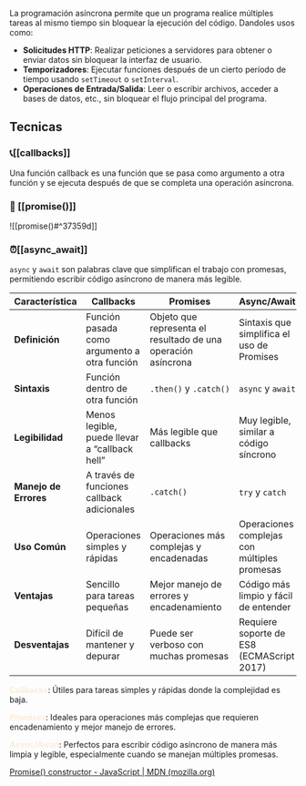 La programación asíncrona permite que un programa realice múltiples tareas al mismo tiempo sin bloquear la ejecución del código. Dandoles usos como:

- **Solicitudes HTTP**: Realizar peticiones a servidores para obtener o enviar datos sin bloquear la interfaz de usuario.
- **Temporizadores**: Ejecutar funciones después de un cierto período de tiempo usando `setTimeout` o `setInterval`.
- **Operaciones de Entrada/Salida**: Leer o escribir archivos, acceder a bases de datos, etc., sin bloquear el flujo principal del programa.
## Tecnicas

### 📞[[callbacks]]
Una función callback es una función que se pasa como argumento a otra función y se ejecuta después de que se completa una operación asíncrona.

### 🤝 [[promise()]]
![[promise()#^37359d]]

### ⏰[[async_await]]
`async` y `await` son palabras clave que simplifican el trabajo con promesas, permitiendo escribir código asíncrono de manera más legible.

| Característica        | Callbacks                                     | Promises                                                      | Async/Await                                  |
| --------------------- | --------------------------------------------- | ------------------------------------------------------------- | -------------------------------------------- |
| **Definición**        | Función pasada como argumento a otra función  | Objeto que representa el resultado de una operación asíncrona | Sintaxis que simplifica el uso de Promises   |
| **Sintaxis**          | Función dentro de otra función                | `.then()` y `.catch()`                                        | `async` y `await`                            |
| **Legibilidad**       | Menos legible, puede llevar a “callback hell” | Más legible que callbacks                                     | Muy legible, similar a código síncrono       |
| **Manejo de Errores** | A través de funciones callback adicionales    | `.catch()`                                                    | `try` y `catch`                              |
| **Uso Común**         | Operaciones simples y rápidas                 | Operaciones más complejas y encadenadas                       | Operaciones complejas con múltiples promesas |
| **Ventajas**          | Sencillo para tareas pequeñas                 | Mejor manejo de errores y encadenamiento                      | Código más limpio y fácil de entender        |
| **Desventajas**       | Difícil de mantener y depurar                 | Puede ser verboso con muchas promesas                         | Requiere soporte de ES8 (ECMAScript 2017)    |
**<font color="#fdeada">Callbacks</font>**: Útiles para tareas simples y rápidas donde la complejidad es baja.

**<font color="#fdeada">Promises</font>**: Ideales para operaciones más complejas que requieren encadenamiento y mejor manejo de errores.

**<font color="#fdeada">Async/Await</font>**: Perfectos para escribir código asíncrono de manera más limpia y legible, especialmente cuando se manejan múltiples promesas.


[Promise() constructor - JavaScript | MDN (mozilla.org)](https://developer.mozilla.org/en-US/docs/Web/JavaScript/Reference/Global_Objects/Promise/Promise)
